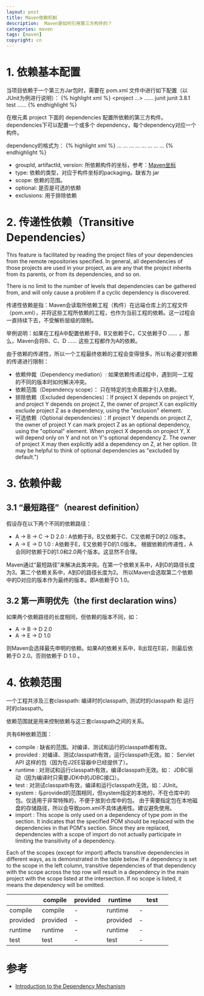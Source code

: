 ```yaml
---
layout: post
title: Maven依赖机制
description:  Maven是如何引用第三方构件的？
categories: maven
tags: [maven]
copyright: cn
---
```


# 1. 依赖基本配置
当项目依赖于一个第三方Jar包时，需要在 pom.xml 文件中进行如下配置（以JUnit为例进行说明）：
{% highlight xml %}
<project ...>
   ......
    <dependencies>
        <dependency>
            <groupId>junit</groupId>
            <artifactId>junit</artifactId>
            <version>3.8.1</version>
            <scope>test</scope>
        </dependency>
    </dependencies>
    ......
</project>
{% endhighlight %}

在根元素 project 下面的 dependencies 配置所依赖的第三方构件。dependencies下可以配置一个或多个 dependency，每个dependency对应一个构件。

dependency的格式为：
{% highlight xml %}
<dependency>
    <groupId>...</groupId>
    <artifactId>...</artifactId>
    <version>...</version>
    <type>...</type>
    <scope>...</scope>
    <optional>...</optional>
    <exclusions>
        <exclusion>
        ...
        </exclusion>
        ...
    </exclusions>
</dependency>
{% endhighlight %}

* groupId, artifactId, version: 所依赖构件的坐标，参考：[Maven坐标](/2013/03/17/maven-coordinates.md)
* type: 依赖的类型，对应于构件坐标的packaging。缺省为 jar
* scope: 依赖的范围。
* optional: 是否是可选的依赖
* exclusions: 用于排除依赖

# 2. 传递性依赖（Transitive Dependencies）

This feature is facilitated by reading the project files of your dependencies from the remote repositories specified. In general, all dependencies of those projects are used in your project, as are any that the project inherits from its parents, or from its dependencies, and so on.

There is no limit to the number of levels that dependencies can be gathered from, and will only cause a problem if a cyclic dependency is discovered.

传递性依赖是指：Maven会读取所依赖工程（构件）在远端仓库上的工程文件（pom.xml），并将这些工程所依赖的工程，也作为当前工程的依赖。这一过程会一直持续下去，不受解析层级的限制。

举例说明：如果在工程A中配置依赖于B，B又依赖于C，C又依赖于D …… ，那么，Maven会将B、C、D …… 这些工程都作为A的依赖。

由于依赖的传递性，所以一个工程最终依赖的工程会变得很多。所以有必要对依赖的传递进行限制：

* 依赖仲裁（Dependency mediation）: 如果依赖传递过程中，遇到同一工程的不同的版本时如何解决冲突。
* 依赖范围（Dependency scope）： 只在特定的生命周期才引入依赖。
* 排除依赖（Excluded dependencies）：If project X depends on project Y, and project Y depends on project Z, the owner of project X can explicitly exclude project Z as a dependency, using the "exclusion" element.
* 可选依赖（Optional dependencies）：If project Y depends on project Z, the owner of project Y can mark project Z as an optional dependency, using the "optional" element. When project X depends on project Y, X will depend only on Y and not on Y's optional dependency Z. The owner of project X may then explicitly add a dependency on Z, at her option. (It may be helpful to think of optional dependencies as "excluded by default.")

# 3. 依赖仲裁
## 3.1 “最短路径”（nearest definition）

假设存在以下两个不同的依赖路径：

* A -> B -> C -> D 2.0 : A依赖于B，B又依赖于C、C又依赖于D的2.0版本。
* A -> E -> D 1.0 : A依赖于E，E又依赖于D的1.0版本。
根据依赖的传递性，A会同时依赖于D的1.0和2.0两个版本。这显然不合理。

Maven通过“最短路径”来解决此类冲突。在第一个依赖关系中，A到D的路径长度为3。第二个依赖关系中，A到D的路径长度为2。 所以Maven会选取第二个依赖中的D对应的版本作为最终的版本。即A依赖于D 1.0。

## 3.2 第一声明优先（the first declaration wins）

如果两个依赖路径的长度相同，但依赖的版本不同，如：

* A -> B -> D 2.0 
* A -> E -> D 1.0

则Maven会选择最先申明的依赖。如果A的依赖关系中，B出现在E前，则最后依赖于D 2.0。否则依赖于 D 1.0 。

# 4. 依赖范围

一个工程共涉及三套classpath: 编译时的classpath, 测试时的classpath 和 运行时的classpath。

依赖范围就是用来控制依赖与这三套classpath之间的关系。

共有6种依赖范围：

* compile : 缺省的范围。对编译、测试和运行的classpath都有效。
* provided : 对编译、测试classpath有效，运行classpath无效。如： Servlet API 这样的包（因为在J2EE容器中已经提供了）。
* runtime : 对测试和运行classpath有效，编译classpath无效。如： JDBC驱动（因为编译时只需要JDK中的JDBC接口）。
* test : 对测试classpath有效，编译和运行classpath无效。如：JUnit。
* system : 与provided的范围相同，但system指定的本地的，不在仓库中的包。仅适用于非常特殊的，不便于放到仓库中的包。 由于需要指定包在本地磁盘的存储路径，所以会导致pom.xml不具体通用性。建议避免使用。
* import : This scope is only used on a dependency of type pom in the <dependencyManagement> section. It indicates that the specified POM should be replaced with the dependencies in that POM's <dependencyManagement> section. Since they are replaced, dependencies with a scope of import do not actually participate in limiting the transitivity of a dependency.

Each of the scopes (except for import) affects transitive dependencies in different ways, as is demonstrated in the table below. If a dependency is set to the scope in the left column, transitive dependencies of that dependency with the scope across the top row will result in a dependency in the main project with the scope listed at the intersection. If no scope is listed, it means the dependency will be omitted.
<table width="100%">
    <thead>
        <tr><th width="20%"></th><th width="20%">compile</th><th width="20%">provided</th><th width="20%">runtime</th><th width="20%">test</th></tr>
    </thead>
    <tbody>
        <tr><td>compile</td><td>compile</td><td>-</td><td>runtime</td><td>-</td></tr>
        <tr><td>provided</td><td>provided</td><td>-</td><td>provided</td><td>-</td></tr>
        <tr><td>runtime</td><td>runtime</td><td>-</td><td>runtime</td><td>-</td></tr>
        <tr><td>test</td><td>test</td><td>-</td><td>test</td><td>-</td></tr>
    </tbody>
</table>


# 参考
* [Introduction to the Dependency Mechanism](http://maven.apache.org/guides/introduction/introduction-to-dependency-mechanism.html)

